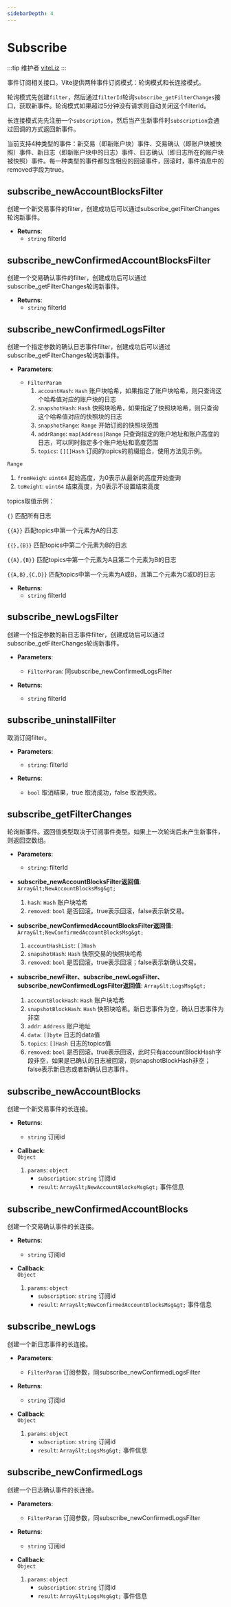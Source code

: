 ```yaml
---
sidebarDepth: 4
---
```


# Subscribe
:::tip 维护者
[viteLiz](https://github.com/viteLiz)
:::

事件订阅相关接口。Vite提供两种事件订阅模式：轮询模式和长连接模式。

轮询模式先创建`filter`，然后通过`filterId`轮询`subscribe_getFilterChanges`接口，获取新事件。轮询模式如果超过5分钟没有请求则自动关闭这个filterId。

长连接模式先先注册一个`subscription`，然后当产生新事件时`subscription`会通过回调的方式返回新事件。

当前支持4种类型的事件：新交易（即新账户块）事件、交易确认（即账户块被快照）事件、新日志（即新账户块中的日志）事件、日志确认（即日志所在的账户块被快照）事件。每一种类型的事件都包含相应的回滚事件，回滚时，事件消息中的removed字段为true。

## subscribe_newAccountBlocksFilter
创建一个新交易事件的filter，创建成功后可以通过subscribe_getFilterChanges轮询新事件。

- **Returns**:  
	- `string` filterId
	
## subscribe_newConfirmedAccountBlocksFilter
创建一个交易确认事件的filter，创建成功后可以通过subscribe_getFilterChanges轮询新事件。

- **Returns**:  
	- `string` filterId
	
## subscribe_newConfirmedLogsFilter
创建一个指定参数的确认日志事件filter，创建成功后可以通过subscribe_getFilterChanges轮询新事件。

- **Parameters**:

  * `FilterParam`
    1. `accountHash`: `Hash` 账户块哈希，如果指定了账户块哈希，则只查询这个哈希值对应的账户块的日志
    2. `snapshotHash`: `Hash` 快照块哈希，如果指定了快照块哈希，则只查询这个哈希值对应的快照块的日志
    3. `snapshotRange`: `Range` 开始订阅的快照块范围
    5. `addrRange`: `map[Address]Range` 只查询指定的账户地址和账户高度的日志，可以同时指定多个账户地址和高度范围
    6. `topics`: `[][]Hash` 订阅的topics的前缀组合，使用方法见示例。
    
`Range`
  1. `fromHeigh`: `uint64` 起始高度，为0表示从最新的高度开始查询
  2. `toHeight`: `uint64` 结束高度，为0表示不设置结束高度
  
topics取值示例：

 `{}` 匹配所有日志
 
 `{{A}}` 匹配topics中第一个元素为A的日志
 
 `{{},{B}}` 匹配topics中第二个元素为B的日志
 
 `{{A},{B}}` 匹配topics中第一个元素为A且第二个元素为B的日志
 
 `{{A,B},{C,D}}` 匹配topics中第一个元素为A或B，且第二个元素为C或D的日志
  
- **Returns**:  
	- `string` filterId
	
## subscribe_newLogsFilter
创建一个指定参数的新日志事件filter，创建成功后可以通过subscribe_getFilterChanges轮询新事件。

- **Parameters**:
  * `FilterParam`: 同subscribe_newConfirmedLogsFilter

- **Returns**:  
	- `string` filterId

## subscribe_uninstallFilter
取消订阅filter。

- **Parameters**:
  * `string`: filterId

- **Returns**:  
	- `bool` 取消结果，true 取消成功，false 取消失败。

## subscribe_getFilterChanges
轮询新事件。返回值类型取决于订阅事件类型。如果上一次轮询后未产生新事件，则返回空数组。

- **Parameters**:
  * `string`: filterId
  
- **subscribe_newAccountBlocksFilter返回值**: 
`Array&lt;NewAccountBlocksMsg&gt;`
  1. `hash`: `Hash` 账户块哈希
  2. `removed`: `bool` 是否回滚。true表示回滚，false表示新交易。

- **subscribe_newConfirmedAccountBlocksFilter返回值**: 
`Array&lt;NewConfirmedAccountBlocksMsg&gt;`
  1. `accountHashList`: `[]Hash`
  2. `snapshotHash`: `Hash` 快照交易的快照块哈希 
  3. `removed`: `bool` 是否回滚。true表示回滚；false表示新确认交易。

- **subscribe_newFilter、subscribe_newLogsFilter、subscribe_newConfirmedLogsFilter返回值**: 
`Array&lt;LogsMsg&gt;`
  1. `accountBlockHash`: `Hash` 账户块哈希
  2. `snapshotBlockHash`: `Hash` 快照块哈希。新日志事件为空，确认日志事件为非空
  3. `addr`: `Address` 账户地址
  4. `data`: `[]byte` 日志的data值
  5. `topics`: `[]Hash` 日志的topics值
  6. `removed`: `bool` 是否回滚。true表示回滚，此时只有accountBlockHash字段非空，如果是已确认的日志被回滚，则snapshotBlockHash非空；false表示新日志或者新确认日志事件。

## subscribe_newAccountBlocks
创建一个新交易事件的长连接。

- **Returns**:  
	- `string` 订阅id
	
- **Callback**:  
`Object`
  1. `params`: `object`
     * `subscription`: `string`  订阅id
     * `result`: `Array&lt;NewAccountBlocksMsg&gt;` 事件信息
  
## subscribe_newConfirmedAccountBlocks
创建一个交易确认事件的长连接。

- **Returns**:  
	- `string` 订阅id
	
- **Callback**:  
`Object`
  1. `params`: `object`
     * `subscription`: `string`  订阅id
     * `result`: `Array&lt;NewConfirmedAccountBlocksMsg&gt;` 事件信息

## subscribe_newLogs
创建一个新日志事件的长连接。

- **Parameters**:

  * `FilterParam` 订阅参数，同subscribe_newConfirmedLogsFilter

- **Returns**:  
	- `string` 订阅id
	
- **Callback**:  
`Object`
  1. `params`: `object`
     * `subscription`: `string`  订阅id
     * `result`: `Array&lt;LogsMsg&gt;` 事件信息

## subscribe_newConfirmedLogs
创建一个日志确认事件的长连接。

- **Parameters**:

  * `FilterParam` 订阅参数，同subscribe_newConfirmedLogsFilter

- **Returns**:  
	- `string` 订阅id
	
- **Callback**:  
`Object`
  1. `params`: `object`
     * `subscription`: `string`  订阅id
     * `result`: `Array&lt;LogsMsg&gt;` 事件信息
